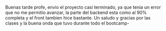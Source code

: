 Buenas tarde profe, envio el proyecto casi terminado, ya que tenia un error que no me permitio avanzar, la parte del backend esta como al 90% completa y el front tambien hice bastante. Un saludo y gracias por las clases y la buena onda que tuvo durante todo el bootcamp-
